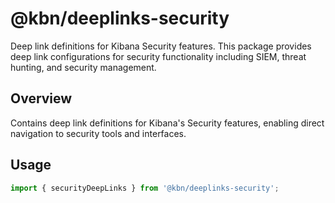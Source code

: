 # @kbn/deeplinks-security

Deep link definitions for Kibana Security features. This package provides deep link configurations for security functionality including SIEM, threat hunting, and security management.

## Overview

Contains deep link definitions for Kibana's Security features, enabling direct navigation to security tools and interfaces.

## Usage

```typescript
import { securityDeepLinks } from '@kbn/deeplinks-security';
```
